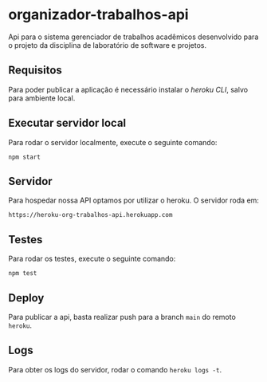 # organizador-trabalhos-api
Api para o sistema gerenciador de trabalhos acadêmicos desenvolvido para o projeto da disciplina de laboratório de software e projetos.

## Requisitos
Para poder publicar a aplicação é necessário instalar o *heroku CLI*, salvo para ambiente local.
## Executar servidor local
Para rodar o servidor localmente, execute o seguinte comando:
````
npm start
`````

## Servidor
Para hospedar nossa API optamos por utilizar o heroku. O servidor roda em:
````
https://heroku-org-trabalhos-api.herokuapp.com
````

## Testes
Para rodar os testes, execute o seguinte comando:
````
npm test
````

## Deploy
Para publicar a api, basta realizar push para a branch `main` do remoto `heroku`.
## Logs
Para obter os logs do servidor, rodar o comando `heroku logs -t`.

